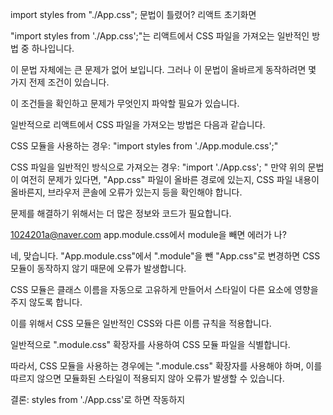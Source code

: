 import styles from "./App.css";
문법이 틀렸어? 리액트 초기화면

"import styles from './App.css';"는 리액트에서 CSS 파일을 가져오는 일반적인 방법 중 하나입니다.

이 문법 자체에는 큰 문제가 없어 보입니다. 그러나 이 문법이 올바르게 동작하려면 몇 가지 전제 조건이 있습니다. 

이 조건들을 확인하고 문제가 무엇인지 파악할 필요가 있습니다.

일반적으로 리액트에서 CSS 파일을 가져오는 방법은 다음과 같습니다.

CSS 모듈을 사용하는 경우: "import styles from './App.module.css';"

CSS 파일을 일반적인 방식으로 가져오는 경우: "import './App.css';
"
만약 위의 문법이 여전히 문제가 있다면, "App.css" 파일이 올바른 경로에 있는지, CSS 파일 내용이 올바른지, 브라우저 콘솔에 오류가 있는지 등을 확인해야 합니다.

문제를 해결하기 위해서는 더 많은 정보와 코드가 필요합니다.








1024201a@naver.com
app.module.css에서 module을 빼면 에러가 나?

네, 맞습니다. "App.module.css"에서 ".module"을 뺀 "App.css"로 변경하면 CSS 모듈이 동작하지 않기 때문에 오류가 발생합니다.

CSS 모듈은 클래스 이름을 자동으로 고유하게 만들어서 스타일이 다른 요소에 영향을 주지 않도록 합니다. 

이를 위해서 CSS 모듈은 일반적인 CSS와 다른 이름 규칙을 적용합니다.

일반적으로 ".module.css" 확장자를 사용하여 CSS 모듈 파일을 식별합니다.

따라서, CSS 모듈을 사용하는 경우에는 ".module.css" 확장자를 사용해야 하며, 이를 따르지 않으면 모듈화된 스타일이 적용되지 않아 오류가 발생할 수 있습니다.







결론: styles from './App.css'로 하면 작동하지 
